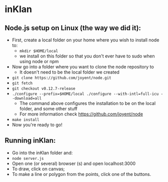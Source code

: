# inKlan

## Node.js setup on Linux (the way we did it):
- First, create a local folder on your home where you wish to install node to:
	- `mkdir $HOME/local`
	- we install on this folder so that you don't ever have to sudo when using node or npm
- Now go into a folder where you want to clone the node repository to
	- It doesn't need to be the local folder we created
- `git clone https://github.com/joyent/node.git`
- `git fetch`
- `git checkout v0.12.7-release`
- `./configure --prefix=$HOME/local ./configure --with-intl=full-icu --download=all`
	- The command above configures the installation to be on the local folder, and some other stuff
	- For more information check https://github.com/joyent/node
- `make install`
- Now you're ready to go!

## Running inKlan:
- Go into the inKlan folder and:
- `node server.js`
- Open one (or several) browser (s) and open localhost:3000
- To draw, click on canvas;
- To make a line or polygon from the points, click one of the buttons.
